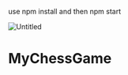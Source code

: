 use npm install and then npm start

![Untitled](https://user-images.githubusercontent.com/96732484/155528698-901077f0-247b-436a-86e0-97529f85759a.png)


[jQuery]:https://jquery.com/
[chessboardjs.com]:http://chessboardjs.com


# MyChessGame

